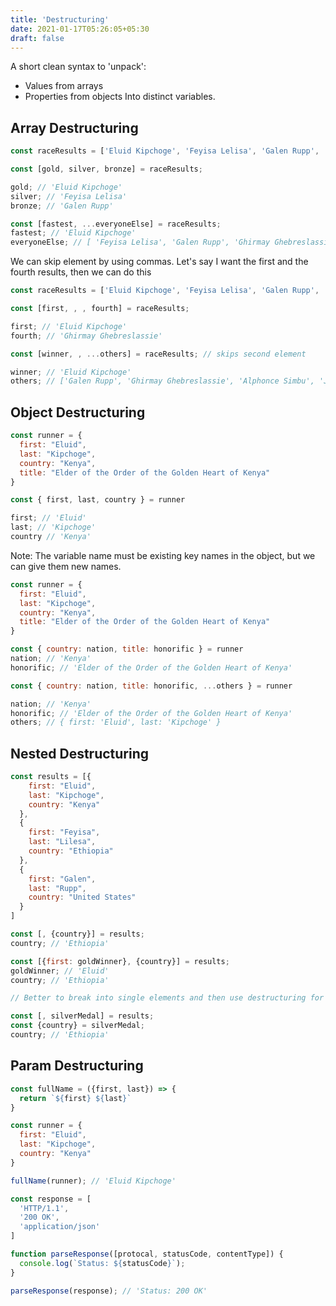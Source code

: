 ```yaml
---
title: 'Destructuring'
date: 2021-01-17T05:26:05+05:30
draft: false
---
```


A short clean syntax to 'unpack':
* Values from arrays
* Properties from objects
Into  distinct variables.

## Array Destructuring

```javascript
const raceResults = ['Eluid Kipchoge', 'Feyisa Lelisa', 'Galen Rupp', 'Ghirmay Ghebreslassie', 'Alphonce Simbu', 'Jared Ward'];

const [gold, silver, bronze] = raceResults;

gold; // 'Eluid Kipchoge'
silver; // 'Feyisa Lelisa'
bronze; // 'Galen Rupp'

const [fastest, ...everyoneElse] = raceResults;
fastest; // 'Eluid Kipchoge'
everyoneElse; // [ 'Feyisa Lelisa', 'Galen Rupp', 'Ghirmay Ghebreslassie', 'Alphonce Simbu', 'Jared Ward' ]
```

We can skip element by using commas. Let's say I want the first and the fourth results, then we can do this

```javascript
const raceResults = ['Eluid Kipchoge', 'Feyisa Lelisa', 'Galen Rupp', 'Ghirmay Ghebreslassie', 'Alphonce Simbu', 'Jared Ward'];

const [first, , , fourth] = raceResults;

first; // 'Eluid Kipchoge'
fourth; // 'Ghirmay Ghebreslassie'

const [winner, , ...others] = raceResults; // skips second element

winner; // 'Eluid Kipchoge'
others; // ['Galen Rupp', 'Ghirmay Ghebreslassie', 'Alphonce Simbu', 'Jared Ward'];
```

## Object Destructuring

```javascript
const runner = {
  first: "Eluid",
  last: "Kipchoge",
  country: "Kenya",
  title: "Elder of the Order of the Golden Heart of Kenya"
}

const { first, last, country } = runner

first; // 'Eluid'
last; // 'Kipchoge'
country // 'Kenya'
```

Note: The variable name must be existing key names in the object, but we can give them new names.

```javascript
const runner = {
  first: "Eluid",
  last: "Kipchoge",
  country: "Kenya",
  title: "Elder of the Order of the Golden Heart of Kenya"
}

const { country: nation, title: honorific } = runner
nation; // 'Kenya'
honorific; // 'Elder of the Order of the Golden Heart of Kenya'

const { country: nation, title: honorific, ...others } = runner

nation; // 'Kenya'
honorific; // 'Elder of the Order of the Golden Heart of Kenya'
others; // { first: 'Eluid', last: 'Kipchoge' }
```

## Nested Destructuring

```javascript
const results = [{
    first: "Eluid",
    last: "Kipchoge",
    country: "Kenya"
  },
  {
    first: "Feyisa",
    last: "Lilesa",
    country: "Ethiopia"
  },
  {
    first: "Galen",
    last: "Rupp",
    country: "United States"
  }              
] 

const [, {country}] = results;
country; // 'Ethiopia'

const [{first: goldWinner}, {country}] = results;
goldWinner; // 'Eluid'
country; // 'Ethiopia'

// Better to break into single elements and then use destructuring for nested cases.

const [, silverMedal] = results;
const {country} = silverMedal;
country; // 'Ethiopia'
```

## Param Destructuring

```javascript
const fullName = ({first, last}) => {
  return `${first} ${last}`
}

const runner = {
  first: "Eluid",
  last: "Kipchoge",
  country: "Kenya"
}

fullName(runner); // 'Eluid Kipchoge'

const response = [
  'HTTP/1.1',
  '200 OK',
  'application/json'
]

function parseResponse([protocal, statusCode, contentType]) {
  console.log(`Status: ${statusCode}`);
}

parseResponse(response); // 'Status: 200 OK'
```

